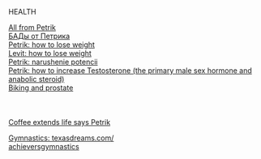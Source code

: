 HEALTH

[All from Petrik](https://www.youtube.com/results?search_query=%D0%A3%D0%BB%D1%8C%D1%82%D1%80%D0%B0%D1%81%D0%B0%D1%83%D0%BD%D0%B4+%D0%9F%D1%80%D0%BE&sp=EiG4AQHCARtDaElKcWI2YW85ak4xRUFSbGhqZ1lOTF8tVVk%253D)<br>
[БАДы от Петрика](https://youtu.be/yDxh1V_hEzA)<br>
[Petrik: how to lose weight](https://youtu.be/EX8Ib1I-bk4)<br>
[Levit:  how to lose weight](https://youtu.be/l9d-fIema4c)<br>
[Petrik: narushenie potencii](https://youtu.be/lg2GGDFqGmc)<br>
[Petrik: how to increase Testosterone (the primary male sex hormone and anabolic steroid)](https://youtu.be/KTcKOwMX7ew)<br>
[Biking and prostate](https://youtu.be/fUvmxQaWVbE)<br>
[]()<br>
[]()<br>
[]()<br>
[Coffee extends life says Petrik](https://youtu.be/SL0lvMzeLdo)<br>


[Gymnastics: texasdreams.com/](http://texasdreams.com/)<br>
[achieversgymnastics](https://www.achieversgymnastics.com/)<br>
[]()<br>
[]()<br>
[]()<br>
[]()<br>

[]()<br>

[]()<br>
[]()<br>
[]()<br>
[]()<br>
[]()<br>
[]()<br>
[]()<br>
[]()<br>
[]()<br>
[]()<br>
[]()<br>
[]()<br>
[]()<br>
[]()<br>
[]()<br>
[]()<br>
[]()<br>
[]()<br>

